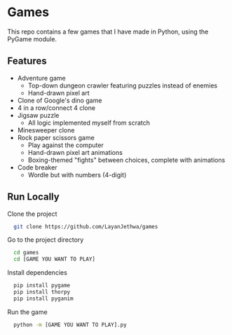 
# Games

This repo contains a few games that I have made in Python, using the PyGame module.
## Features

- Adventure game
    - Top-down dungeon crawler featuring puzzles instead of enemies
    - Hand-drawn pixel art
- Clone of Google's dino game
- 4 in a row/connect 4 clone
- Jigsaw puzzle
    - All logic implemented myself from scratch
- Minesweeper clone
- Rock paper scissors game
    - Play against the computer
    - Hand-drawn pixel art animations
    - Boxing-themed "fights" between choices, complete with animations
- Code breaker
    - Wordle but with numbers (4-digit)
## Run Locally

Clone the project

```bash
  git clone https://github.com/LayanJethwa/games
```

Go to the project directory

```bash
  cd games
  cd [GAME YOU WANT TO PLAY]
```

Install dependencies

```bash
  pip install pygame
  pip install thorpy
  pip install pyganim
```

Run the game

```bash
  python -m [GAME YOU WANT TO PLAY].py
```

